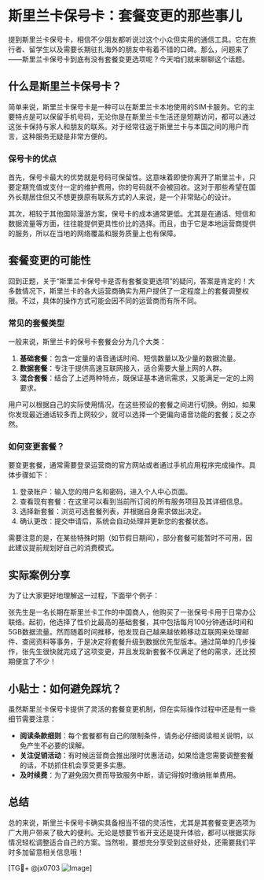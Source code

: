 # 斯里兰卡保号卡：套餐变更的那些事儿

提到斯里兰卡保号卡，相信不少朋友都听说过这个小众但实用的通信工具。它在旅行者、留学生以及需要长期驻扎海外的朋友中有着不错的口碑。那么，问题来了——斯里兰卡保号卡到底有没有套餐变更选项呢？今天咱们就来聊聊这个话题。

## 什么是斯里兰卡保号卡？

简单来说，斯里兰卡保号卡是一种可以在斯里兰卡本地使用的SIM卡服务。它的主要特点是可以保留手机号码，无论你是在斯里兰卡生活还是短期访问，都可以通过这张卡保持与家人和朋友的联系。对于经常往返于斯里兰卡与本国之间的用户而言，这种服务无疑是非常方便的。

### 保号卡的优点

首先，保号卡最大的优势就是号码可保留性。这意味着即使你离开了斯里兰卡，只要定期充值或支付一定的维护费用，你的号码就不会被回收。这对于那些希望在国外长期居住但又不想更换原有联系方式的人来说，是一个非常贴心的设计。

其次，相较于其他国际漫游方案，保号卡的成本通常更低。尤其是在通话、短信和数据流量等方面，往往能提供更具性价比的选择。而且，由于它是本地运营商提供的服务，所以在当地的网络覆盖和服务质量上也有保障。

## 套餐变更的可能性

回到正题，关于“斯里兰卡保号卡是否有套餐变更选项”的疑问，答案是肯定的！大多数情况下，斯里兰卡的各大运营商确实为用户提供了一定程度上的套餐调整权限。不过，具体的操作方式可能会因不同的运营商而有所不同。

### 常见的套餐类型

一般来说，斯里兰卡的保号卡套餐会分为几个大类：

1. **基础套餐**：包含一定量的语音通话时间、短信数量以及少量的数据流量。
2. **数据套餐**：专注于提供高速互联网接入，适合需要大量上网的人群。
3. **混合套餐**：结合了上述两种特点，既保证基本通讯需求，又能满足一定的上网要求。

用户可以根据自己的实际使用情况，在这些预设的套餐之间进行切换。例如，如果你发现最近通话较多而上网较少，就可以选择一个更偏向语音功能的套餐；反之亦然。

### 如何变更套餐？

要变更套餐，通常需要登录运营商的官方网站或者通过手机应用程序完成操作。具体步骤如下：

1. 登录账户：输入您的用户名和密码，进入个人中心页面。
2. 查看现有套餐：在这里可以看到当前所订阅的所有服务项目及其详细信息。
3. 选择新套餐：浏览可选套餐列表，并根据自身需求做出决定。
4. 确认更改：提交申请后，系统会自动处理并更新您的套餐状态。

需要注意的是，在某些特殊时期（如节假日期间），部分套餐可能暂时不可用，因此建议提前规划好自己的消费模式。

## 实际案例分享

为了让大家更好地理解这一过程，下面举个例子：

张先生是一名长期在斯里兰卡工作的中国商人，他购买了一张保号卡用于日常办公联络。起初，他选择了性价比最高的基础套餐，其中包括每月100分钟通话时间和5GB数据流量。然而随着时间推移，他发现自己越来越依赖移动互联网来处理邮件、查阅资料等事务，于是决定将套餐升级到数据优先型版本。通过简单的几步操作，张先生很快就完成了这项变更，并且发现新套餐不仅满足了他的需求，还比预期便宜了不少！

## 小贴士：如何避免踩坑？

虽然斯里兰卡保号卡提供了灵活的套餐变更机制，但在实际操作过程中还是有一些细节需要注意：

- **阅读条款细则**：每个套餐都有自己的限制条件，请务必仔细阅读相关说明，以免产生不必要的误解。
- **关注促销活动**：有时候运营商会推出限时优惠活动，如果恰逢您需要调整套餐的话，不妨抓住机会享受更多实惠。
- **及时续费**：为了避免因欠费而导致服务中断，请记得按时缴纳账单费用。

## 总结

总的来说，斯里兰卡保号卡确实具备相当不错的灵活性，尤其是其套餐变更选项为广大用户带来了极大的便利。无论是想要节省开支还是提升体验，都可以根据实际情况轻松调整适合自己的方案。当然啦，要想充分享受到这些好处，还需要我们平时多加留意相关信息哦！

[TG💪+ @jx0703 ![Image](https://github.com/user-attachments/assets/dbca1d08-cadb-493c-b0ec-ad6f7a83f270)]